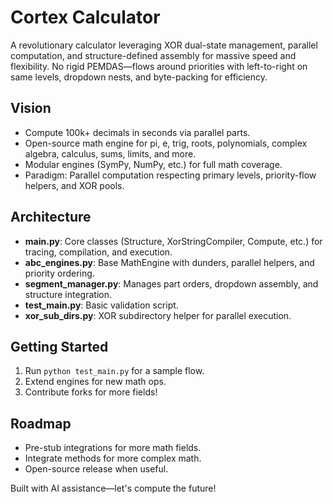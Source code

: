 # Cortex Calculator

A revolutionary calculator leveraging XOR dual-state management, parallel computation, and structure-defined assembly for massive speed and flexibility. No rigid PEMDAS—flows around priorities with left-to-right on same levels, dropdown nests, and byte-packing for efficiency.

## Vision
- Compute 100k+ decimals in seconds via parallel parts.
- Open-source math engine for pi, e, trig, roots, polynomials, complex algebra, calculus, sums, limits, and more.
- Modular engines (SymPy, NumPy, etc.) for full math coverage.
- Paradigm: Parallel computation respecting primary levels, priority-flow helpers, and XOR pools.

## Architecture
- **main.py**: Core classes (Structure, XorStringCompiler, Compute, etc.) for tracing, compilation, and execution.
- **abc_engines.py**: Base MathEngine with dunders, parallel helpers, and priority ordering.
- **segment_manager.py**: Manages part orders, dropdown assembly, and structure integration.
- **test_main.py**: Basic validation script.
- **xor_sub_dirs.py**: XOR subdirectory helper for parallel execution.

## Getting Started
1. Run `python test_main.py` for a sample flow.
2. Extend engines for new math ops.
3. Contribute forks for more fields!

## Roadmap
- Pre-stub integrations for more math fields.
- Integrate methods for more complex math.
- Open-source release when useful.

Built with AI assistance—let's compute the future!